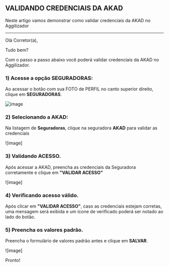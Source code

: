 ## VALIDANDO CREDENCIAIS DA AKAD
Neste artigo vamos demonstrar como validar credenciais da AKAD no Aggilizador

---

Olá Corretor(a),

Tudo bem?

Com o passo a passo abaixo você poderá validar credenciais da AKAD no Aggilizador.

### 1) Acesse a opção SEGURADORAS:

Ao acessar o botão com sua FOTO de PERFIL no canto superior direito, clique em **SEGURADORAS**.

![image](https://conversu-partner-assets.s3.sa-east-1.amazonaws.com/agger/wiki/seguradoras/validando-credenciais/c220eb72-5169-48ab-b4df-330f11a099aa.png)

### 2) Selecionando a AKAD:

Na listagem de **Seguradoras**, clique na seguradora **AKAD** para validar as credenciais

![image]

### 3) Validando ACESSO.

Após acessar a AKAD, preencha as credenciais da Seguradora corretamente e clique em **"VALIDAR ACESSO"**

![image]

### 4) Verificando acesso válido.

Após clicar em **"VALIDAR ACESSO"**, caso as credenciais estejam corretas, uma mensagem será exibida e um ícone de verificado poderá ser notado ao lado do botão.

### 5) Preencha os valores padrão.

Preencha o formulário de valores padrão antes e clique em **SALVAR**.

![image]

Pronto!
